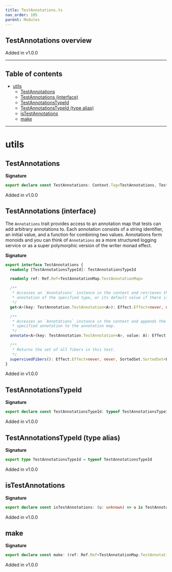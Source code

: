 ```yaml
---
title: TestAnnotations.ts
nav_order: 105
parent: Modules
---
```


## TestAnnotations overview

Added in v1.0.0

---

<h2 class="text-delta">Table of contents</h2>

- [utils](#utils)
  - [TestAnnotations](#testannotations)
  - [TestAnnotations (interface)](#testannotations-interface)
  - [TestAnnotationsTypeId](#testannotationstypeid)
  - [TestAnnotationsTypeId (type alias)](#testannotationstypeid-type-alias)
  - [isTestAnnotations](#istestannotations)
  - [make](#make)

---

# utils

## TestAnnotations

**Signature**

```ts
export declare const TestAnnotations: Context.Tag<TestAnnotations, TestAnnotations>
```

Added in v1.0.0

## TestAnnotations (interface)

The `Annotations` trait provides access to an annotation map that tests can
add arbitrary annotations to. Each annotation consists of a string
identifier, an initial value, and a function for combining two values.
Annotations form monoids and you can think of `Annotations` as a more
structured logging service or as a super polymorphic version of the writer
monad effect.

**Signature**

```ts
export interface TestAnnotations {
  readonly [TestAnnotationsTypeId]: TestAnnotationsTypeId

  readonly ref: Ref.Ref<TestAnnotationMap.TestAnnotationMap>

  /**
   * Accesses an `Annotations` instance in the context and retrieves the
   * annotation of the specified type, or its default value if there is none.
   */
  get<A>(key: TestAnnotation.TestAnnotation<A>): Effect.Effect<never, never, A>

  /**
   * Accesses an `Annotations` instance in the context and appends the
   * specified annotation to the annotation map.
   */
  annotate<A>(key: TestAnnotation.TestAnnotation<A>, value: A): Effect.Effect<never, never, void>

  /**
   * Returns the set of all fibers in this test.
   */
  supervisedFibers(): Effect.Effect<never, never, SortedSet.SortedSet<Fiber.RuntimeFiber<unknown, unknown>>>
}
```

Added in v1.0.0

## TestAnnotationsTypeId

**Signature**

```ts
export declare const TestAnnotationsTypeId: typeof TestAnnotationsTypeId
```

Added in v1.0.0

## TestAnnotationsTypeId (type alias)

**Signature**

```ts
export type TestAnnotationsTypeId = typeof TestAnnotationsTypeId
```

Added in v1.0.0

## isTestAnnotations

**Signature**

```ts
export declare const isTestAnnotations: (u: unknown) => u is TestAnnotations
```

Added in v1.0.0

## make

**Signature**

```ts
export declare const make: (ref: Ref.Ref<TestAnnotationMap.TestAnnotationMap>) => TestAnnotations
```

Added in v1.0.0
